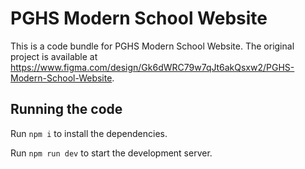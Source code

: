 
  # PGHS Modern School Website

  This is a code bundle for PGHS Modern School Website. The original project is available at https://www.figma.com/design/Gk6dWRC79w7qJt6akQsxw2/PGHS-Modern-School-Website.

  ## Running the code

  Run `npm i` to install the dependencies.

  Run `npm run dev` to start the development server.
  